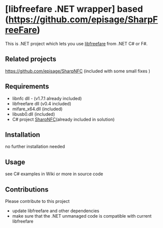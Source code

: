 [libfreefare .NET wrapper] based (https://github.com/episage/SharpFreeFare)
====================

This is .NET project which lets you use [libfreefare](https://github.com/nfc-tools/libfreefare) from .NET C# or F#.

Related projects
---------------------
https://github.com/episage/SharpNFC (included with some small fixes )

Requirements
---------------------

- libnfc dll - (v1.7.1 already included)
- libfreefare dll (v0.4 included)
- mifare_x64.dll (included)
- libusb0.dll (included)
- C# project [SharpNFC](https://github.com/episage/SharpNfc)(already included in solution)

Installation
---------------------

no further installation needed 

Usage
---------------------

see C# examples in Wiki or more in source code

Contributions
---------------------

Please contribute to this project

- update libfreefare and other dependencies
- make sure that the .NET unmanaged code is compatible with current libfreefare

